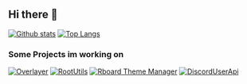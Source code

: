 ## Hi there 👋

[![Github stats](https://github-readme-stats.vercel.app/api?username=dertyp7214&show_icons=true&theme=gotham)](https://github.com/anuraghazra/github-readme-stats) 
[![Top Langs](https://github-readme-stats.vercel.app/api/top-langs/?username=dertyp7214&theme=gotham&langs_count=8)](https://github.com/anuraghazra/github-readme-stats)

### Some Projects im working on

[![Overlayer](https://github-readme-stats.vercel.app/api/pin/?username=dertyp7214&repo=Overlayer&show_owner=true&theme=gotham)](https://github.com/DerTyp7214/Overlayer)
[![RootUtils](https://github-readme-stats.vercel.app/api/pin/?username=dertyp7214&repo=RootUtils&show_owner=true&theme=gotham)](https://github.com/DerTyp7214/RootUtils)
[![Rboard Theme Manager](https://github-readme-stats.vercel.app/api/pin/?username=dertyp7214&repo=Rboard-Theme-Manager&show_owner=true&theme=gotham)](https://github.com/DerTyp7214/Rboard-Theme-Manager)
[![DiscordUserApi](https://github-readme-stats.vercel.app/api/pin/?username=dertyp7214&repo=DiscordUserApi&show_owner=true&theme=gotham)](https://github.com/DerTyp7214/DiscordUserApi)
